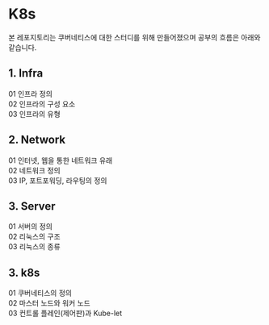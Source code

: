 # K8s

본 레포지토리는 쿠버네티스에 대한 스터디를 위해 만들어졌으며 공부의 흐름은 아래와 같습니다.

## 1. Infra
   01 인프라 정의 <br>
   02 인프라의 구성 요소 <br>
   03 인프라의 유형 <br>

## 2. Network
   01 인터넷, 웹을 통한 네트워크 유래 <br>
   02 네트워크 정의 <br>
   03 IP, 포트포워딩, 라우팅의 정의 <br>
   
## 3. Server
   01 서버의 정의<br>
   02 리눅스의 구조<br>
   03 리눅스의 종류<br>

## 3. k8s
   01 쿠버네티스의 정의<br>
   02 마스터 노드와 워커 노드<br>
   03 컨트롤 플레인(제어판)과 Kube-let<br>
